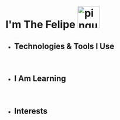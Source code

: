 <h1>I'm The Felipe <img width="60px" src="https://user-images.githubusercontent.com/84188331/138791085-f58247eb-fc76-4403-bfa7-5970ec1e48d2.gif" alt="pinguim-linux"></img> </h1> 




- <h2>Technologies & Tools I Use</h2>
<img src="https://img.shields.io/badge/JavaScript-323330?style=for-the-badge&logo=javascript&logoColor=F7DF1E" alt="">
<img src="https://img.shields.io/badge/Node.js-339933?style=for-the-badge&logo=nodedotjs&logoColor=white" alt="">
<img src="https://img.shields.io/badge/TypeScript-007ACC?style=for-the-badge&logo=typescript&logoColor=white" alt="">


- <h2>I Am Learning</h2>
<img src="https://img.shields.io/badge/prisma-1B222D?style=for-the-badge&logo=prisma&logoColor=white" alt="">
<img src="https://img.shields.io/badge/MongoDB-4EA94B?style=for-the-badge&logo=mongodb&logoColor=white" alt="">

- <h2>Interests</h2>
<img src="https://img.shields.io/badge/PHP-777BB4?style=for-the-badge&logo=php&logoColor=white" alt="">
<img src="https://img.shields.io/badge/Java-ED8B00?style=for-the-badge&logo=java&logoColor=white" alt="">
